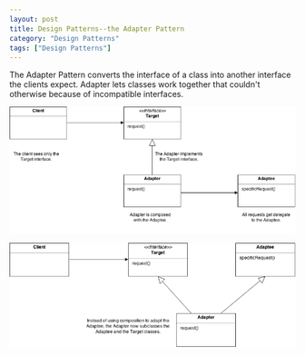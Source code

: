 ```yaml
---
layout: post
title: Design Patterns--the Adapter Pattern
category: "Design Patterns"
tags: ["Design Patterns"]
---
```


The Adapter Pattern converts the interface of a class into another interface the clients expect. Adapter lets classes work together that couldn't otherwise because of incompatible interfaces.

![objectadapter](/DL/DesignPattern/objectAdapter.png)

![ClassAdapter](/DL/DesignPattern/ClassAdapter.png)



